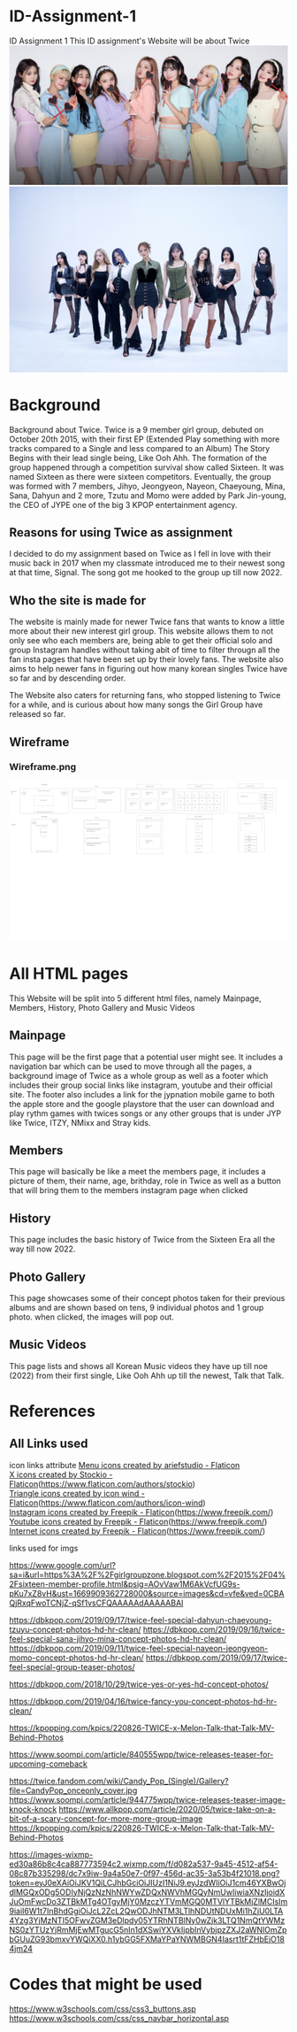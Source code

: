 # ID-Assignment-1

ID Assignment 1
This ID assignment's Website will be about Twice
![Twice Image](images/Twice_pic_heading.png)
![Image](images/Twice_TalkThatTalk.jpeg)

# Background

Background about Twice. Twice is a 9 member girl group, debuted on October 20th 2015, with their first EP (Extended Play something with more tracks compared to a Single and less compared to an Album) The Story Begins with their lead single being, Like Ooh Ahh. The formation of the group happened through a competition survival show called Sixteen. It was named Sixteen as there were sixteen competitors. Eventually, the group was formed with 7 members, Jihyo, Jeongyeon, Nayeon, Chaeyoung, Mina, Sana, Dahyun and 2 more, Tzutu and Momo were added by Park Jin-young, the CEO of JYPE one of the big 3 KPOP entertainment agency.

## Reasons for using Twice as assignment

I decided to do my assignment based on Twice as I fell in love with their music back in 2017 when my classmate introduced me to their newest song at that time, Signal. The song got me hooked to the group up till now 2022.

## Who the site is made for

The website is mainly made for newer Twice fans that wants to know a little more about their new interest girl group. This website allows them to not only see who each members are, being able to get their official solo and group Instagram handles without taking abit of time to filter througn all the fan insta pages that have been set up by their lovely fans. The website also aims to help newer fans in figuring out how many korean singles Twice have so far and by descending order.

The Website also caters for returning fans, who stopped listening to Twice for a while, and is curious about how many songs the Girl Group have released so far.

## Wireframe

### Wireframe.png

![wireframe-png](/WireFrame/WireFrame.png)

# All HTML pages

This Website will be split into 5 different html files, namely Mainpage, Members, History, Photo Gallery and Music Videos

## Mainpage

This page will be the first page that a potential user might see. It includes a navigation bar which can be used to move through all the pages, a background image of Twice as a whole group as well as a footer which includes their group social links like instagram, youtube and their official site. The footer also includes a link for the jypnation mobile game to both the apple store and the google playstore that the user can download and play rythm games with twices songs or any other groups that is under JYP like Twice, ITZY, NMixx and Stray kids.

## Members

This page will basically be like a meet the members page, it includes a picture of them, their name, age, brithday, role in Twice as well as a button that will bring them to the members instagram page when clicked

## History

This page includes the basic history of Twice from the Sixteen Era all the way till now 2022.

## Photo Gallery

This page showcases some of their concept photos taken for their previous albums and are shown based on tens, 9 individual photos and 1 group photo. when clicked, the images will pop out.

## Music Videos

This page lists and shows all Korean Music videos they have up till noe (2022) from their first single, Like Ooh Ahh up till the newest, Talk that Talk.

# References

## All Links used

icon links attribute
<a href="https://www.flaticon.com/free-icons/menu" title="menu icons">Menu icons created by ariefstudio - Flaticon</a><br>
<a href="https://www.flaticon.com/free-icons/x" title="x icons">X icons created by Stockio - Flaticon</a>(https://www.flaticon.com/authors/stockio)<br>
<a href="https://www.flaticon.com/free-icons/triangle" title="triangle icons">Triangle icons created by icon wind - Flaticon</a>(https://www.flaticon.com/authors/icon-wind)<br>
<a href="https://www.flaticon.com/free-icons/instagram" title="instagram icons">Instagram icons created by Freepik - Flaticon</a>(https://www.freepik.com/)<br>
<a href="https://www.flaticon.com/free-icons/youtube" title="youtube icons">Youtube icons created by Freepik - Flaticon</a>(https://www.freepik.com/)<br>
<a href="https://www.flaticon.com/free-icons/internet" title="internet icons">Internet icons created by Freepik - Flaticon</a>(https://www.freepik.com/)<br>

links used for imgs

https://www.google.com/url?sa=i&url=https%3A%2F%2Fgirlgroupzone.blogspot.com%2F2015%2F04%2Fsixteen-member-profile.html&psig=AOvVaw1M6AkVcfUG9s-pKu7xZ8vH&ust=1669909362728000&source=images&cd=vfe&ved=0CBAQjRxqFwoTCNjZ-qSf1vsCFQAAAAAdAAAAABAI

https://dbkpop.com/2019/09/17/twice-feel-special-dahyun-chaeyoung-tzuyu-concept-photos-hd-hr-clean/
https://dbkpop.com/2019/09/16/twice-feel-special-sana-jihyo-mina-concept-photos-hd-hr-clean/
https://dbkpop.com/2019/09/11/twice-feel-special-nayeon-jeongyeon-momo-concept-photos-hd-hr-clean/
https://dbkpop.com/2019/09/17/twice-feel-special-group-teaser-photos/

https://dbkpop.com/2018/10/29/twice-yes-or-yes-hd-concept-photos/

https://dbkpop.com/2019/04/16/twice-fancy-you-concept-photos-hd-hr-clean/

https://kpopping.com/kpics/220826-TWICE-x-Melon-Talk-that-Talk-MV-Behind-Photos

https://www.soompi.com/article/840555wpp/twice-releases-teaser-for-upcoming-comeback

https://twice.fandom.com/wiki/Candy_Pop_(Single)/Gallery?file=CandyPop_onceonly_cover.jpg
https://www.soompi.com/article/944775wpp/twice-releases-teaser-image-knock-knock
https://www.allkpop.com/article/2020/05/twice-take-on-a-bit-of-a-scary-concept-for-more-more-group-image
https://kpopping.com/kpics/220826-TWICE-x-Melon-Talk-that-Talk-MV-Behind-Photos

https://images-wixmp-ed30a86b8c4ca887773594c2.wixmp.com/f/d082a537-9a45-4512-af54-08c87b335298/dc7x9iw-9a4a50e7-0f97-456d-ac35-3a53b4f21018.png?token=eyJ0eXAiOiJKV1QiLCJhbGciOiJIUzI1NiJ9.eyJzdWIiOiJ1cm46YXBwOjdlMGQxODg5ODIyNjQzNzNhNWYwZDQxNWVhMGQyNmUwIiwiaXNzIjoidXJuOmFwcDo3ZTBkMTg4OTgyMjY0MzczYTVmMGQ0MTVlYTBkMjZlMCIsIm9iaiI6W1t7InBhdGgiOiJcL2ZcL2QwODJhNTM3LTlhNDUtNDUxMi1hZjU0LTA4Yzg3YjMzNTI5OFwvZGM3eDlpdy05YTRhNTBlNy0wZjk3LTQ1NmQtYWMzNS0zYTUzYjRmMjEwMTgucG5nIn1dXSwiYXVkIjpbInVybjpzZXJ2aWNlOmZpbGUuZG93bmxvYWQiXX0.h1ybGG5FXMaYPaYNWMBGN4Iasrt1tFZHbEjO184jm24

# Codes that might be used

https://www.w3schools.com/css/css3_buttons.asp
https://www.w3schools.com/css/css_navbar_horizontal.asp
